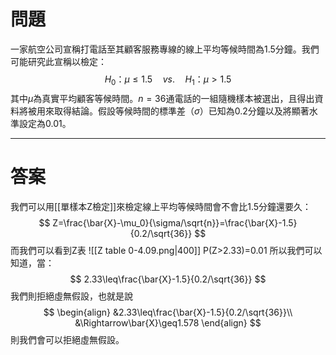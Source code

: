 # 問題
一家航空公司宣稱打電話至其顧客服務專線的線上平均等候時間為1.5分鐘。我們可能研究此宣稱以檢定：
$$
H_0\text{：}\mu\leq1.5\quad vs.\quad H_1\text{：}\mu>1.5
$$
其中$\mu$為真實平均顧客等候時間。$n=36$通電話的一組隨機樣本被選出，且得出資料將被用來取得結論。假設等候時間的標準差（$\sigma$）已知為0.2分鐘以及將顯著水準設定為0.01。
- - -
# 答案
我們可以用[[單樣本Z檢定]]來檢定線上平均等候時間會不會比1.5分鐘還要久：
$$
Z=\frac{\bar{X}-\mu_0}{\sigma/\sqrt{n}}=\frac{\bar{X}-1.5}{0.2/\sqrt{36}}
$$
而我們可以看到Z表
![[Z table 0-4.09.png|400]]
P(Z>2.33)=0.01
所以我們可以知道，當：
$$
2.33\leq\frac{\bar{X}-1.5}{0.2/\sqrt{36}}
$$
我們則拒絕虛無假設，也就是說
$$
\begin{align}
&2.33\leq\frac{\bar{X}-1.5}{0.2/\sqrt{36}}\\
&\Rightarrow\bar{X}\geq1.578
\end{align}
$$
則我們會可以拒絕虛無假設。